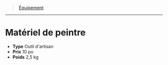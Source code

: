 ﻿---
!EquipmentItem
Type: Outil d'artisan
Price: 10 po
Weight: 2,5 kg
Id: equipment_hd.md#matériel-de-peintre
ParentLink: equipment_hd.md#Équipement
Name: Matériel de peintre
ParentName: Équipement
NameLevel: 1
Attributes: {}
---
> [Équipement](hd_equipment.md)

---

# Matériel de peintre

- **Type** Outil d'artisan
- **Prix** 10 po
- **Poids** 2,5 kg


